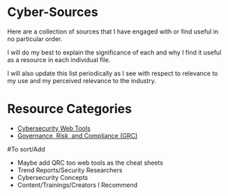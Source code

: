 # Cyber-Sources
Here are a collection of sources that I have engaged with or find useful in no particular order.

I will do my best to explain the significance of each and why I find it useful as a resource in each individual file.

I will also update this list periodically as I see with respect to relevance to my use and my perceived relevance to the industry.


# Resource Categories
- [Cybersecurity Web Tools](Tools.md)
- [Governance, Risk, and Compliance (GRC)](GRC.md)

#To sort/Add
- Maybe add QRC too web tools as the cheat sheets
- Trend Reports/Security Researchers
- Cybersecurity Concepts
- Content/Trainings/Creators I Recommend
